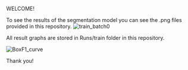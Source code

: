 
WELCOME!

To see the results of the segmentation model you can see the .png files provided in this repository.
![train_batch0](https://github.com/shreyaskorde16/Eye-pupil-segmentation/assets/116307459/f9e9dba1-5ebe-4010-9455-3b594e067299)

All result graphs are stored in Runs/train folder in this repository.


![BoxF1_curve](https://github.com/shreyaskorde16/Eye-pupil-segmentation/assets/116307459/060dd276-f209-4f85-9b18-e43eda6442aa)

Thank you!
